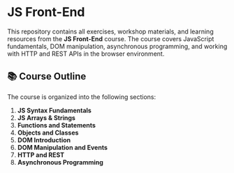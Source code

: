 # JS Front-End

This repository contains all exercises, workshop materials, and learning resources from the **JS Front-End** course. The course covers JavaScript fundamentals, DOM manipulation, asynchronous programming, and working with HTTP and REST APIs in the browser environment.

## 📚 Course Outline

The course is organized into the following sections:

1. **JS Syntax Fundamentals**
2. **JS Arrays & Strings**
3. **Functions and Statements**
4. **Objects and Classes**
5. **DOM Introduction**
6. **DOM Manipulation and Events**
7. **HTTP and REST**
8. **Asynchronous Programming**
